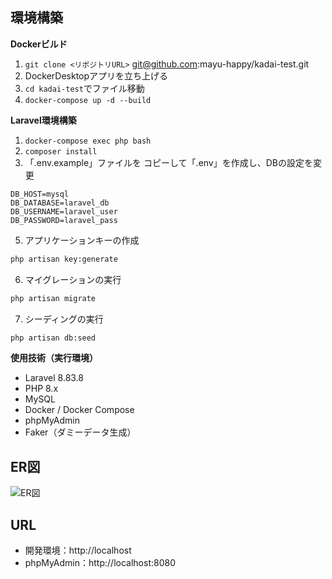 ## 環境構築
**Dockerビルド**
1. `git clone <リポジトリURL>`
git@github.com:mayu-happy/kadai-test.git
2. DockerDesktopアプリを立ち上げる
3. `cd kadai-test`でファイル移動
4. `docker-compose up -d --build`

**Laravel環境構築**
1. `docker-compose exec php bash`
2. `composer install`
3. 「.env.example」ファイルを コピーして「.env」を作成し、DBの設定を変更
``` text
DB_HOST=mysql
DB_DATABASE=laravel_db
DB_USERNAME=laravel_user
DB_PASSWORD=laravel_pass
```
5. アプリケーションキーの作成
``` bash
php artisan key:generate
```

6. マイグレーションの実行
``` bash
php artisan migrate
```

7. シーディングの実行
``` bash
php artisan db:seed
```

**使用技術（実行環境）**
- Laravel 8.83.8
- PHP 8.x
- MySQL
- Docker / Docker Compose
- phpMyAdmin
- Faker（ダミーデータ生成）

## ER図
![ER図](./docs/kadai-er.png)

## URL
- 開発環境：http://localhost
- phpMyAdmin：http://localhost:8080